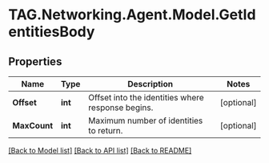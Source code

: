 # TAG.Networking.Agent.Model.GetIdentitiesBody

## Properties

Name | Type | Description | Notes
------------ | ------------- | ------------- | -------------
**Offset** | **int** | Offset into the identities where response begins. | [optional] 
**MaxCount** | **int** | Maximum number of identities to return. | [optional] 

[[Back to Model list]](../README.md#documentation-for-models) [[Back to API list]](../README.md#documentation-for-api-endpoints) [[Back to README]](../README.md)

